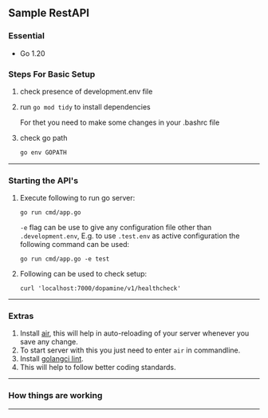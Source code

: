 ## Sample RestAPI

### Essential

- Go 1.20

### Steps For Basic Setup

1. check presence of development.env file

2. run `go mod tidy` to install dependencies

   For thet you need to make some changes in your .bashrc file

3. check go path

   ```bash
   go env GOPATH
   ```

---

### Starting the API's

1. Execute following to run go server:

   `go run cmd/app.go`

   `-e` flag can be use to give any configuration file other than `.development.env`, E.g. to use `.test.env` as active configuration the following command can be used:

   `go run cmd/app.go -e test`

2. Following can be used to check setup:

   `curl 'localhost:7000/dopamine/v1/healthcheck'`

---

### Extras

1. Install [air](https://github.com/cosmtrek/air), this will help in auto-reloading of your server whenever you save any change.
2. To start server with this you just need to enter `air` in commandline.
3. Install [golangci lint](https://golangci-lint.run/usage/install/).
4. This will help to follow better coding standards.

---

### How things are working

---
